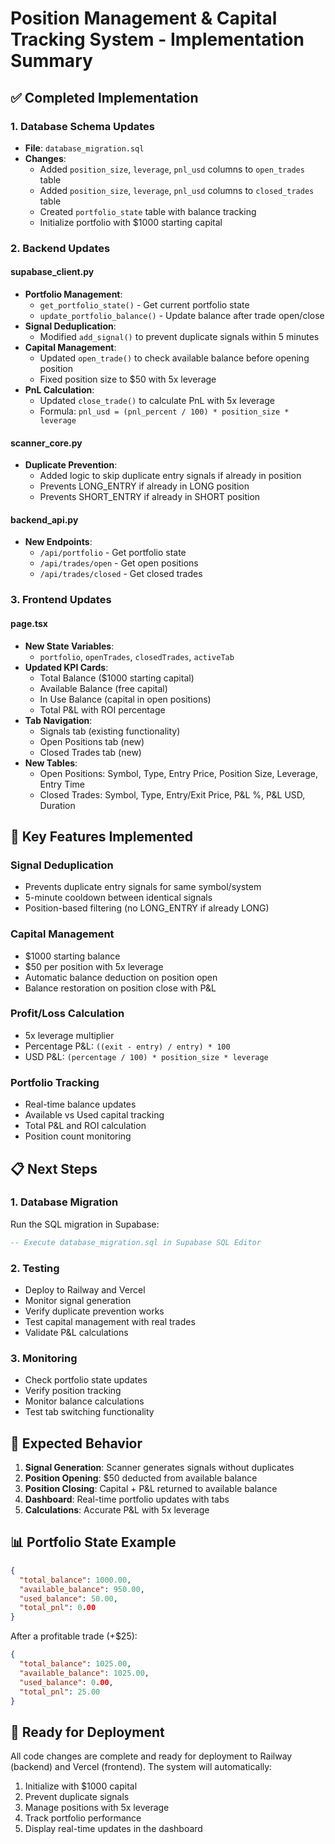# Position Management & Capital Tracking System - Implementation Summary

## ✅ Completed Implementation

### 1. Database Schema Updates
- **File**: `database_migration.sql`
- **Changes**:
  - Added `position_size`, `leverage`, `pnl_usd` columns to `open_trades` table
  - Added `position_size`, `leverage`, `pnl_usd` columns to `closed_trades` table
  - Created `portfolio_state` table with balance tracking
  - Initialize portfolio with $1000 starting capital

### 2. Backend Updates

#### supabase_client.py
- **Portfolio Management**:
  - `get_portfolio_state()` - Get current portfolio state
  - `update_portfolio_balance()` - Update balance after trade open/close
- **Signal Deduplication**:
  - Modified `add_signal()` to prevent duplicate signals within 5 minutes
- **Capital Management**:
  - Updated `open_trade()` to check available balance before opening position
  - Fixed position size to $50 with 5x leverage
- **PnL Calculation**:
  - Updated `close_trade()` to calculate PnL with 5x leverage
  - Formula: `pnl_usd = (pnl_percent / 100) * position_size * leverage`

#### scanner_core.py
- **Duplicate Prevention**:
  - Added logic to skip duplicate entry signals if already in position
  - Prevents LONG_ENTRY if already in LONG position
  - Prevents SHORT_ENTRY if already in SHORT position

#### backend_api.py
- **New Endpoints**:
  - `/api/portfolio` - Get portfolio state
  - `/api/trades/open` - Get open positions
  - `/api/trades/closed` - Get closed trades

### 3. Frontend Updates

#### page.tsx
- **New State Variables**:
  - `portfolio`, `openTrades`, `closedTrades`, `activeTab`
- **Updated KPI Cards**:
  - Total Balance ($1000 starting capital)
  - Available Balance (free capital)
  - In Use Balance (capital in open positions)
  - Total P&L with ROI percentage
- **Tab Navigation**:
  - Signals tab (existing functionality)
  - Open Positions tab (new)
  - Closed Trades tab (new)
- **New Tables**:
  - Open Positions: Symbol, Type, Entry Price, Position Size, Leverage, Entry Time
  - Closed Trades: Symbol, Type, Entry/Exit Price, P&L %, P&L USD, Duration

## 🔧 Key Features Implemented

### Signal Deduplication
- Prevents duplicate entry signals for same symbol/system
- 5-minute cooldown between identical signals
- Position-based filtering (no LONG_ENTRY if already LONG)

### Capital Management
- $1000 starting balance
- $50 per position with 5x leverage
- Automatic balance deduction on position open
- Balance restoration on position close with P&L

### Profit/Loss Calculation
- 5x leverage multiplier
- Percentage P&L: `((exit - entry) / entry) * 100`
- USD P&L: `(percentage / 100) * position_size * leverage`

### Portfolio Tracking
- Real-time balance updates
- Available vs Used capital tracking
- Total P&L and ROI calculation
- Position count monitoring

## 📋 Next Steps

### 1. Database Migration
Run the SQL migration in Supabase:
```sql
-- Execute database_migration.sql in Supabase SQL Editor
```

### 2. Testing
- Deploy to Railway and Vercel
- Monitor signal generation
- Verify duplicate prevention works
- Test capital management with real trades
- Validate P&L calculations

### 3. Monitoring
- Check portfolio state updates
- Verify position tracking
- Monitor balance calculations
- Test tab switching functionality

## 🎯 Expected Behavior

1. **Signal Generation**: Scanner generates signals without duplicates
2. **Position Opening**: $50 deducted from available balance
3. **Position Closing**: Capital + P&L returned to available balance
4. **Dashboard**: Real-time portfolio updates with tabs
5. **Calculations**: Accurate P&L with 5x leverage

## 📊 Portfolio State Example

```json
{
  "total_balance": 1000.00,
  "available_balance": 950.00,
  "used_balance": 50.00,
  "total_pnl": 0.00
}
```

After a profitable trade (+$25):
```json
{
  "total_balance": 1025.00,
  "available_balance": 1025.00,
  "used_balance": 0.00,
  "total_pnl": 25.00
}
```

## 🚀 Ready for Deployment

All code changes are complete and ready for deployment to Railway (backend) and Vercel (frontend). The system will automatically:

1. Initialize with $1000 capital
2. Prevent duplicate signals
3. Manage positions with 5x leverage
4. Track portfolio performance
5. Display real-time updates in the dashboard
